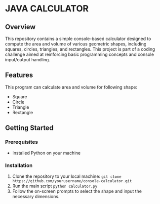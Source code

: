 # JAVA CALCULATOR

## Overview
This repository contains a simple console-based calculator designed to compute the area and volume of various geometric shapes, including squares, circles, triangles, and rectangles. This project is part of a coding challenge aimed at reinforcing basic programming concepts and console input/output handling.

## Features
This program can calculate area and volume for following shape:
* Square
* Circle
* Triangle
* Rectangle

## Getting Started
### Prerequisites
* Installed Python on your machine

### Installation
1. Clone the repository to your local machine:
```git clone https://github.com/yourusername/console-calculator.git```
2. Run the main script
```python calculator.py```
3. Follow the on-screen prompts to select the shape and input the necessary dimensions.

